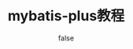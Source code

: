 ---
title: mybatis-plus教程
icon: /back/mybatis.svg
description: mybatis-plus
category: mybatis-plus
tag: mybatis-plus
author: false
isOriginal: true
---